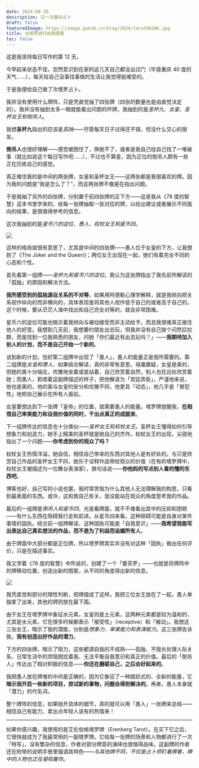 ```yaml
---
date: 2024-08-30
description: 记一次晨间占卜
draft: false
featuredImage: https://image.guhub.cn/blog/2024/tarot0830b.jpg
title: 与塔罗进行自我探索
toc: false
---
```






这是我坚持每日写作的第 12 天。

今早起来状态不佳，忽然意识到在家的这几天自己都没出过门（毕竟重庆 40 度的天气……），每天给自己没事找事做的生活让我觉得挺难受的。

于是我便给自己做了次塔罗占卜。

我并没有使用什么牌阵，只是凭直觉抽了四张牌（四张的数量也是由直觉决定的）。我并没有抽到太多一眼就能看出问题的坏牌，我抽到的是*圣杯九、女皇、圣杯女王和倒吊人*。

我想**圣杯九**指出的应该是*孤独*——尽管每天日子过得还不错，但没什么交心的朋友。

**倒吊人**也很好理解——感觉被困住了，挣脱不了，或者是我自己给自己找了一堆破事（就比如说这个每日写作吧……），不过也不算差，因为正位的倒吊人颇有一些正在历练自己的感觉。

真正难住我的是中间的两张牌，女皇和圣杯女王——这两张都是我很喜欢的牌。因为我的问题是“我是怎么了？”，而这两张牌不像是在指出问题。

于是我抽了另外的四张牌，分别置于前四张牌的正下方——这是我从《78 度的智慧》这本书里学来的，给每一张牌抽取一张对应的牌，以给出建议或者展示不同面向的结果，是很值得参考的信息。

这次我抽到的是*星币六的逆位、愚人、权杖女王和星币四*。

![](https://image.guhub.cn/blog/2024/tarot0830a.jpg)

这样的格局就很有意思了，尤其是中间的四张牌——愚人位于女皇的下方，让我想到了《The Joker and the Queen》；两位女王出现在一起，她们有着完全不同的心态和个性。

首先看第一组牌——*圣杯九和星币六的逆位*。我认为这张牌指出了我先前所解读的「孤独」的原因和解决方法。

**我所感受到的孤独源自关系的不对等**，如果用阿德勒心理学解释，就是我倾向把关系视作纵向的而非横向的，具体表现是将其他人视作低于自己的或者高于自己的。这个时候，要从茫茫人海中找出和自己完全对等的，就会非常困难。

星币六的逆位可能也暗示着我倾向与被动接受而非主动给予，而且我很难真正接住他人的好意。我想到几天前，我想要约朋友出去玩，但我并没有自己挨个问然后拉群，而是找到一位我熟悉的朋友，问她「你们最近有出去玩吗？」——**我期待加入别人的计划，而不是自己开始一个新的**。

谈到新的计划，恰好第二组牌中出现了「愚人」，愚人的能量正是我所需要的。第二组牌是*女皇和愚人*，如果结合解读，真的非常有意思。毋庸置疑，女皇是美的，但她的美十分端庄，优雅地坐着或是站着，自己欣赏着自然，别人也在远处欣赏着她；而愚人，若顺着这副牌描述的样子，把他解读为「宫廷弄臣」，严谨地来说，他也是美的，他的美与女皇的安分和优雅不同，他更具「动态」，他几乎是「冒犯性」地把自己展示在所有人面前。

女皇要想达到下一张牌「皇帝」的位置，就需要愚人的能量。塔罗牌提醒我，**在相信自己审美能力和自我价值的同时，干出点真正的成就来**。

下一组牌传达的信息也十分类似——*圣杯女王和权杖女王*。圣杯女王懂得如何引导想象力和创造力，她手上精美的圣杯就是她自己的杰作。权杖女王的出现，尖锐地指出了一个问题——**你考虑到你的观众了吗？**

权杖女王热情洋溢，她自信，相信自己带来的东西对其他人是有好处的。与只是欣赏自己作品的圣杯女王不同，她乐于诠释作品带给观众的价值（在有的塔罗牌中，权杖女王被描述为一位舞台表演家），换句话说——**你他妈的写点别人看的懂的东西吧**。

博客也好，自己写的小说也罢，我时常苦恼为什么其他人无法理解我的构思，只看到最表面的东西。或许，这和我自己有关，我没能站在观众的角度思考我的作品。

最后的一组牌是*倒吊人和星币四*，光是看牌面，就不不难看出其中的压抑和困顿——有什么东西在阻碍我行走和前进。从星币四来看，这种阻碍可能是自身对某件事情的固执。结合前一组牌解读，这种固执可能是「自我意识」——**我希望我能写出表达自己真实想法的作品，而不是为了利益而谄媚所有人**。

由于牌面中大部分都是正位牌，所以塔罗牌其实并没有对这种「固执」做出任何评价，只是在描述事实。

我又学着《78 度的智慧》中所说的，创建了一个「曼茶罗」——也就是将牌阵中的牌移动位置，创造出新的图案，从不同的角度得出新的信息。

![](https://image.guhub.cn/blog/2024/tarot0830b.jpg)

我凭直觉和部分的理性判断，把牌摆成了这样。我把三位女王放在了一起，愚人单独拿了出来，其他的牌则放在最下面。

由于女王在塔罗牌中象征水元素，女皇则是土元素，这两种元素都是较为温和的，尤其是水元素，它在很多时候都表示「接受性」（receptive）和「被动」。我想这三张女王，暗示了我的潜能，分别是*想象力、审美能力和表演能力*。这三张牌告诉我，**我有创造出好作品的潜力**。

下方的四张牌，暗示了阻力，这些都源自我的不成熟——孤独、不擅长处理人际关系、日常生活中的烦恼困扰着我、无法平衡自我意识和真正的价值。最后的「倒吊人」传达出了相对积极的信息——**你还在磨砺自己，之后会好起来的**。

我把愚人放在牌堆的中间是正确的，因为它象征了一种跳跃式的、全新的能量，它**暗示我开启一些新的项目，尝试新的事物，问题会得到解决的**。再者，愚人本身就「潜力」的代名词。

整个牌阵的信息，如果抛开具体的细节，真的就可以用「愚人」一张牌来总结——相信自己有能力，拿出点年轻人该有的热情来！

---

如果你感兴趣，我使用的是艾伦伯格塔罗牌（Erenberg Tarot）。在买下它之后，它很快就成为了我最常用的一副塔罗牌。它给每一张牌的场景和人物都进行了一次「特写」，没有繁杂的信息，作者对部分牌意的演绎也很值得品味。这副牌的作者还在附带的说明手册里强调其特色——*与其他牌不同，不仅是占卜师盯着牌看，牌中的人物也正在凝视着你*。
